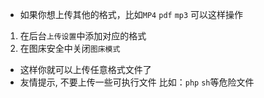 - 如果你想上传其他的格式，比如`MP4` `pdf` `mp3` 可以这样操作

1. 在后台`上传设置`中添加对应的格式
2. 在图床安全中关闭`图床模式`
- 这样你就可以上传任意格式文件了
- 友情提示, 不要上传一些可执行文件 比如：`php` `sh`等危险文件